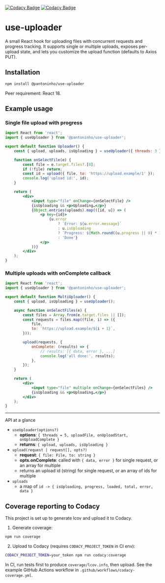 [![Codacy Badge](https://app.codacy.com/project/badge/Grade/3c3d99235106488c8fc1294baa609fa8)](https://app.codacy.com/gh/pantoninho/use-uploader/dashboard?utm_source=gh&utm_medium=referral&utm_content=&utm_campaign=Badge_grade)
[![Codacy Badge](https://app.codacy.com/project/badge/Coverage/3c3d99235106488c8fc1294baa609fa8)](https://app.codacy.com/gh/pantoninho/use-uploader/dashboard?utm_source=gh&utm_medium=referral&utm_content=&utm_campaign=Badge_coverage)

# use-uploader

A small React hook for uploading files with concurrent requests and progress tracking. It supports single or multiple uploads, exposes per-upload state, and lets you customize the upload function (defaults to Axios PUT).

## Installation

```sh
npm install @pantoninho/use-uploader
```

Peer requirement: React 18.

## Example usage

### Single file upload with progress

```jsx
import React from 'react';
import { useUploader } from '@pantoninho/use-uploader';

export default function Uploader() {
    const { upload, uploads, isUploading } = useUploader({ threads: 3 });

    function onSelectFile(e) {
        const file = e.target.files?.[0];
        if (!file) return;
        const id = upload({ file, to: 'https://upload.example/1' });
        console.log('upload id:', id);
    }

    return (
        <div>
            <input type="file" onChange={onSelectFile} />
            {isUploading && <p>Uploading…</p>}
            {Object.entries(uploads).map(([id, u]) => (
                <p key={id}>
                    {u.error
                        ? `Error: ${u.error.message}`
                        : u.isUploading
                        ? `Progress: ${Math.round((u.progress || 0) * 100)}%`
                        : 'Done'}
                </p>
            ))}
        </div>
    );
}
```

### Multiple uploads with onComplete callback

```jsx
import React from 'react';
import { useUploader } from '@pantoninho/use-uploader';

export default function MultiUploader() {
    const { upload, isUploading } = useUploader();

    async function onSelectFiles(e) {
        const files = Array.from(e.target.files || []);
        const requests = files.map((file, i) => ({
            file,
            to: `https://upload.example/${i + 1}`,
        }));

        upload(requests, {
            onComplete: (results) => {
                // results: [{ data, error }, ...]
                console.log('all done:', results);
            },
        });
    }

    return (
        <div>
            <input type="file" multiple onChange={onSelectFiles} />
            {isUploading && <p>Uploading…</p>}
        </div>
    );
}
```

---

API at a glance

- `useUploader(options?)`
  - **options**: `{ threads = 5, uploadFile, onUploadStart, onUploadComplete }`
  - **returns**: `{ upload, uploads, isUploading }`
- `upload(request | request[], opts?)`
  - **request**: `{ file: File, to: string }`
  - **opts.onComplete**: called with `{ data, error }` for single request, or an array for multiple
  - returns an upload id (string) for single request, or an array of ids for multiple
- `uploads`
  - a map of `id -> { isUploading, progress, loaded, total, error, data }`

## Coverage reporting to Codacy

This project is set up to generate lcov and upload it to Codacy.

1) Generate coverage:

```sh
npm run coverage
```

2) Upload to Codacy (requires `CODACY_PROJECT_TOKEN` in CI env):

```sh
CODACY_PROJECT_TOKEN=your_token npm run codacy:coverage
```

In CI, run tests first to produce `coverage/lcov.info`, then upload. See the example GitHub Actions workflow in `.github/workflows/codacy-coverage.yml`.